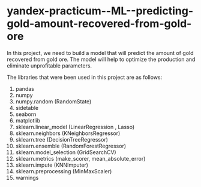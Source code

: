 # yandex-practicum--ML--predicting-gold-amount-recovered-from-gold-ore
In this project, we need to build a model that will predict the amount of gold recovered from gold ore. The model will help to optimize the production and eliminate unprofitable parameters.

The libraries that were been used in this project are as follows:
1. pandas
2. numpy
3. numpy.random (RandomState)
4. sidetable
5. seaborn
6. matplotlib
7. sklearn.linear_model (LinearRegression , Lasso)
8. sklearn.neighbors (KNeighborsRegressor)
9. sklearn.tree (DecisionTreeRegressor)
10. sklearn.ensemble (RandomForestRegressor)
11. sklearn.model_selection (GridSearchCV)
12. sklearn.metrics (make_scorer, mean_absolute_error)
13. sklearn.impute (KNNImputer)
14. sklearn.preprocessing (MinMaxScaler)
15. warnings
